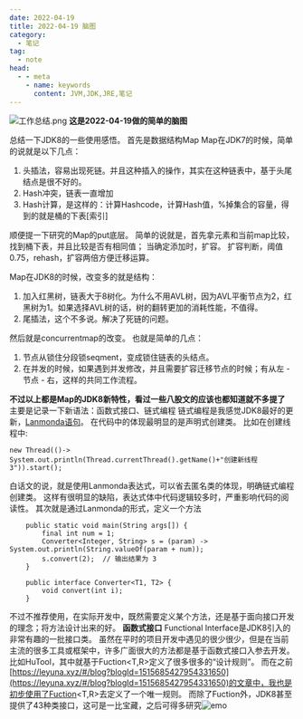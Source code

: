 ```yaml
---
date: 2022-04-19
title: 2022-04-19 脑图
category: 
  - 笔记
tag:
  - note
head:
  - - meta
    - name: keywords
      content: JVM,JDK,JRE,笔记
---
```

![工作总结.png](https://leyuna-blog-img.oss-cn-hangzhou.aliyuncs.com/image/2022-04-19/工作总结.png)
**这是2022-04-19做的简单的脑图**

总结一下JDK8的一些使用感悟。
首先是数据结构Map
Map在JDK7的时候，简单的说就是以下几点：
1. 头插法，容易出现死链。并且这种插入的操作，其实在这种链表中，基于头尾结点是很不好的。
2. Hash冲突，链表一直增加
3. Hash计算，是这样的：计算Hashcode，计算Hash值，%掉集合的容量，得到的就是桶的下表[索引]

顺便提一下研究的Map的put底层。
简单的说就是，首先拿元素和当前map比较，找到桶下表，并且比较是否有相同值；
当确定添加时，扩容。
扩容判断，阈值0.75，rehash，扩容两倍方便迁移运算。

Map在JDK8的时候，改变多的就是结构：
1. 加入红黑树，链表大于8树化。为什么不用AVL树，因为AVL平衡节点为2，红黑树为1。如果选择AVL树的话，树的翻转更加的消耗性能，不值得。
2. 尾插法，这个不多说。解决了死链的问题。

然后就是concurrentmap的改变。
也就是简单的几点：
1. 节点从锁住分段锁seqment，变成锁住链表的头结点。
2. 在并发的时候，如果遇到并发修改，并且需要扩容迁移节点的时候；有从左 - 节点 - 右，这样的共同工作流程。

**不过以上都是Map的JDK8新特性，看过一些八股文的应该也都知道就不多提了**
主要是记录一下新语法：函数式接口、链式编程
链式编程是我感觉JDK8最好的更新，[Lanmonda语句](https://www.runoob.com/java/java8-lambda-expressions.html)。
在代码中的体现最明显的是声明式创建类。
比如在创建线程中:
```
new Thread(()-> System.out.println(Thread.currentThread().getName()+"创建新线程3")).start();
```
白话文的说，就是使用Lanmonda表达式，可以省去匿名类的体现，明确链式编程创建类。
这样有很明显的缺陷，表达式体中代码逻辑较多时，严重影响代码的阅读性。
其次就是通过Lanmonda的形式，定义一个方法
```
    public static void main(String args[]) {
        final int num = 1;
        Converter<Integer, String> s = (param) -> System.out.println(String.valueOf(param + num));
        s.convert(2);  // 输出结果为 3
    }
 
    public interface Converter<T1, T2> {
        void convert(int i);
    }
```
不过不推荐使用，在实际开发中，既然需要定义某个方法，还是基于面向接口开发的理念；将方法设计出来的好。
**函数式接口**
Functional Interface是JDK8引入的非常有趣的一批接口类。
虽然在平时的项目开发中遇见的很少很少，但是在当前主流的很多工具或框架中，许多广面很大的方法都是基于函数式接口入参去开发。
比如HuTool，其中就基于Fuction<T,R>定义了很多很多的“设计规则”。
而在之前[https://leyuna.xyz/#/blog?blogId=1515685427954331650](https://leyuna.xyz/#/blog?blogId=1515685427954331650)的文章中，我也是初步使用了Fuction<T,R>去定义了一个唯一规则。
而除了Fuction外，JDK8甚至提供了43种类接口，这可是一比宝藏，之后可得多研究![emo](https://leyuna-blog-img.oss-cn-hangzhou.aliyuncs.com/image/emo/QQ图片20220302210512.jpg)
